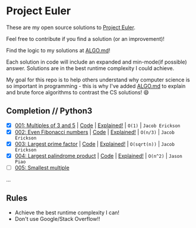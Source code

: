 # Project Euler
These are my open source solutions to [Project Euler](https://projecteuler.net).

Feel free to contribute if you find a solution (or an improvement)!

Find the logic to my solutions at [ALGO.md](https://github.com/jaruserickson/project-euler-solutions/blob/master/ALGO.md)!

Each solution in code will include an expanded and min-mode(if possible) answer. Solutions are in the best runtime complexity I could achieve.

My goal for this repo is to help others understand why computer science is so important in programming - this is why I've added [ALGO.md](https://github.com/jaruserickson/project-euler-solutions/blob/master/ALGO.md) to explain and brute force algorithms to contrast the CS solutions! :smile:

## Completion // Python3
- [x] [001: Multiples of 3 and 5](https://projecteuler.net/problem=1) | [Code](https://github.com/jaruserickson/project-euler-solutions/blob/master/python/001.py) | [Explained!](https://github.com/jaruserickson/project-euler-solutions/blob/master/ALGO.md#001) | `O(1)` | `Jacob Erickson`
- [x] [002: Even Fibonacci numbers](https://projecteuler.net/problem=2) | [Code](https://github.com/jaruserickson/project-euler-solutions/blob/master/python/002.py) | [Explained!](https://github.com/jaruserickson/project-euler-solutions/blob/master/ALGO.md#002) | `O(n/3)` | `Jacob Erickson`
- [x] [003: Largest prime factor](https://projecteuler.net/problem=3) | [Code](https://github.com/jaruserickson/project-euler-solutions/blob/master/python/003.py) | [Explained!](https://github.com/jaruserickson/project-euler-solutions/blob/master/ALGO.md#003) | `O(sqrt(n))` | `Jacob Erickson`
- [x] [004: Largest palindrome product](https://projecteuler.net/problem=4) | [Code](https://github.com/jaruserickson/project-euler-solutions/blob/master/python/004.py) | [Explained!](https://github.com/jaruserickson/project-euler-solutions/blob/master/ALGO.md#004) | `O(n^2)` | `Jason Piao`
- [ ] [005: Smallest multiple](https://projecteuler.net/problem=5)

...

## Rules
- Achieve the best runtime complexity I can!
- Don't use Google/Stack Overflow!!